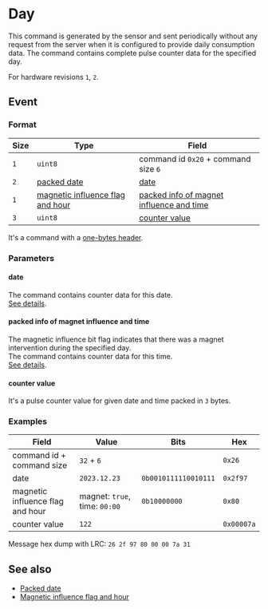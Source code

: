 # Day

This command is generated by the sensor and sent periodically without any request from the server when it is configured to provide daily consumption data.
The command contains complete pulse counter data for the specified day.

For hardware revisions `1`, `2`.


## Event

### Format

| Size | Type                                                                                  | Field                                                                                 |
| ---- | ------------------------------------------------------------------------------------- | ------------------------------------------------------------------------------------- |
| `1`  | `uint8`                                                                               | command id `0x20` + command size `6`                                                  |
| `2`  | [packed date](../../types.md#packed-date)                                             | [date](#date)                                                                         |
| `1`  | [magnetic influence flag and hour](../../types.md#packed-magnetic-influence-and-hour) | [packed info of magnet influence and time](#packed-info-of-magnet-influence-and-time) |
| `3`  | `uint8`                                                                               | [counter value](#counter-value)                                                       |

It's a command with a [one-bytes header](../../message.md#command-with-a-one-byte-header).

### Parameters

#### date

The command contains counter data for this date.
<br/>
[See details](../../types.md#packed-date).

#### packed info of magnet influence and time

The magnetic influence bit flag indicates that there was a magnet intervention during the specified day.
<br/>
The command contains counter data for this time.
<br/>
[See details](../../types.md#packed-magnetic-influence-and-hour).

#### counter value

It's a pulse counter value for given date and time packed in `3` bytes.

### Examples

| Field                            | Value                         | Bits                 | Hex        |
| -------------------------------- | ----------------------------- | -------------------- | ---------- |
| command id + command size        | `32` + `6`                    |                      | `0x26`     |
| date                             | `2023.12.23`                  | `0b0010111110010111` | `0x2f97`   |
| magnetic influence flag and hour | magnet: `true`, time: `00:00` | `0b10000000`         | `0x80`     |
| counter value                    | `122`                         |                      | `0x00007a` |

Message hex dump with LRC: `26 2f 97 80 00 00 7a 31`


## See also

* [Packed date](../../types.md#packed-date)
* [Magnetic influence flag and hour](../../types.md#packed-magnetic-influence-and-hour)
